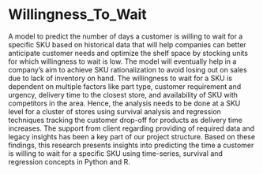 # Willingness_To_Wait
A model to predict the number of days a customer is willing to wait for a specific SKU
based on historical data that will help companies can better anticipate customer needs
and optimize the shelf space by stocking units for which willingness to wait is low. The model
will eventually help in a company’s aim to achieve SKU rationalization to avoid losing out on
sales due to lack of inventory on hand. The willingness to wait for a SKU is dependent on
multiple factors like part type, customer requirement and urgency, delivery time to the closest
store, and availability of SKU with competitors in the area. Hence, the analysis needs to be done
at a SKU level for a cluster of stores using survival analysis and regression techniques tracking
the customer drop-off for products as delivery time increases. The support from client regarding
providing of required data and legacy insights has been a key part of our project structure. Based
on these findings, this research presents insights into predicting the time a customer is willing to
wait for a specific SKU using time-series, survival and regression concepts in Python and R.

